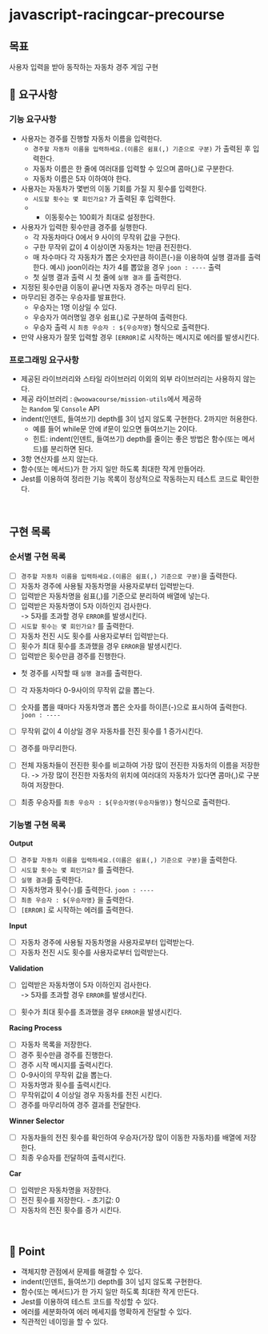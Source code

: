 # javascript-racingcar-precourse

## 목표
사용자 입력을 받아 동작하는 자동차 경주 게임 구현

## 🙏 요구사항

### 기능 요구사항

- 사용자는 경주를 진행할 자동차 이름을 입력한다.
    - `경주할 자동차 이름을 입력하세요.(이름은 쉼표(,) 기준으로 구분)` 가 출력된 후 입력한다.
    - 자동차 이름은 한 줄에 여러대를 입력할 수 있으며 콤마(,)로 구분한다.
    - 자동차 이름은 5자 이하여야 한다.
- 사용자는 자동차가 몇번의 이동 기회를 가질 지 횟수를 입력한다.
    - `시도할 횟수는 몇 회인가요?` 가 출력된 후 입력한다.
    - + 이동횟수는 100회가 최대로 설정한다.
- 사용자가 입력한 횟수만큼 경주를 실행한다.
    - 각 자동차마다 0에서 9 사이의 무작위 값을 구한다.
    - 구한 무작위 값이 4 이상이면 자동차는 1만큼 전진한다.
    - 매 차수마다 각 자동차가 뽑은 숫자만큼 하이픈(-)을 이용하여 실행 결과를 출력한다. 
    예시) joon이라는 차가 4를 뽑았을 경우 `joon : ----` 출력
    - 첫 실행 결과 출력 시 첫 줄에 `실행 결과` 를 출력한다.
- 지정된 횟수만큼 이동이 끝나면 자동자 경주는 마무리 된다.
- 마무리된 경주는 우승자를 발표한다.
    - 우승자는 1명 이상일 수 있다.
    - 우승자가 여러명일 경우 쉼표(,)로 구분하여 출력한다.
    - 우승자 출력 시 `최종 우승자 : ${우승자명}` 형식으로 출력한다.
- 만약 사용자가 잘못 입력할 경우 `[ERROR]`로 시작하는 메시지로 에러를 발생시킨다.

### 프로그래밍 요구사항

- 제공된 라이브러리와 스타일 라이브러리 이외의 외부 라이브러리는 사용하지 않는다.
- 제공 라이브러리 : `@woowacourse/mission-utils`에서 제공하는 `Random` 및 `Console` API
- indent(인덴트, 들여쓰기) depth를 3이 넘지 않도록 구현한다. 2까지만 허용한다.
    - 예를 들어 while문 안에 if문이 있으면 들여쓰기는 2이다.
    - 힌트: indent(인덴트, 들여쓰기) depth를 줄이는 좋은 방법은 함수(또는 메서드)를 분리하면 된다.
- 3항 연산자를 쓰지 않는다.
- 함수(또는 메서드)가 한 가지 일만 하도록 최대한 작게 만들어라.
- Jest를 이용하여 정리한 기능 목록이 정상적으로 작동하는지 테스트 코드로 확인한다.

<br/>

## 구현 목록
### 순서별 구현 목록
- [ ] `경주할 자동차 이름을 입력하세요.(이름은 쉼표(,) 기준으로 구분)`을 출력한다.   
- [ ] 자동차 경주에 사용될 자동차명을 사용자로부터 입력받는다.  
- [ ] 입력받은 자동차명을 쉼표(,)를 기준으로 분리하여 배열에 넣는다.  
- [ ] 입력받은 자동차명이 5자 이하인지 검사한다.  
    -> 5자를 초과할 경우 `ERROR`를 발생시킨다.  
- [ ] `시도할 횟수는 몇 회인가요?` 를 출력한다.    
- [ ] 자동차 전진 시도 횟수를 사용자로부터 입력받는다.  
- [ ] 횟수가 최대 횟수를 초과했을 경우 `ERROR`을 발생시킨다.  
- [ ] 입력받은 횟수만큼 경주를 진행한다. 
- 첫 경주를 시작할 때 `실행 결과`를 출력한다.
- [ ] 각 자동차마다 0-9사이의 무작위 값을 뽑는다.   
- [ ] 숫자를 뽑을 때마다 자동차명과 뽑은 숫자를 하이픈(-)으로 표시하여 출력한다. `joon : ----`  
- [ ] 무작위 값이 4 이상일 경우 자동차를 전진 횟수를 1 증가시킨다.  
- [ ] 경주를 마무리한다.
- [ ] 전체 자동차들이 전진한 횟수를 비교하여 가장 많이 전진한 자동차의 이름을 저장한다.
    -> 가장 많이 전진한 자동차의 위치에 여러대의 자동차가 있다면 콤마(,)로 구분하여 저장한다.
- [ ] 최종 우승자를 `최종 우승자 : ${우승자명(우승자들명)}` 형식으로 출력한다.


### 기능별 구현 목록
**Output**
- [ ] `경주할 자동차 이름을 입력하세요.(이름은 쉼표(,) 기준으로 구분)`을 출력한다.  
- [ ] `시도할 횟수는 몇 회인가요?` 를 출력한다.  
- [ ] `실행 결과`를 출력한다.
- [ ] 자동차명과 횟수(-)를 출력한다. `joon : ----`  
- [ ] `최종 우승자 : ${우승자명}` 을 출력한다.  
- [ ] `[ERROR]` 로 시작하는 에러를 출력한다.

**Input**
- [ ] 자동차 경주에 사용될 자동차명을 사용자로부터 입력받는다.
- [ ] 자동차 전진 시도 횟수를 사용자로부터 입력받는다.

**Validation**
- [ ] 입력받은 자동차명이 5자 이하인지 검사한다.     
    -> 5자를 초과할 경우 `ERROR`를 발생시킨다.  
- [ ] 횟수가 최대 횟수를 초과했을 경우 `ERROR`을 발생시킨다.  


**Racing Process**
- [ ] 자동차 목록을 저장한다.
- [ ] 경주 횟수만큼 경주를 진행한다.
- [ ] 경주 시작 메시지를 출력시킨다.
- [ ] 0-9사이의 무작위 값을 뽑는다.
- [ ] 자동차명과 횟수를 출력시킨다.
- [ ] 무작위값이 4 이상일 경우 자동차를 전진 시킨다.
- [ ] 경주를 마무리하여 경주 결과를 전달한다.

**Winner Selector**
- [ ] 자동차들의 전진 횟수를 확인하여 우승자(가장 많이 이동한 자동차)를 배열에 저장한다.
- [ ] 최종 우승자를 전달하여 출력시킨다.

**Car**
- [ ] 입력받은 자동차명을 저장한다.
- [ ] 전진 횟수를 저장한다. - 초기값: 0
- [ ] 자동차의 전진 횟수를 증가 시킨다.

<br/>

## 🧐 Point
- 객체지향 관점에서 문제를 해결할 수 있다.
- indent(인덴트, 들여쓰기) depth를 3이 넘지 않도록 구현한다.
- 함수(또는 메서드)가 한 가지 일만 하도록 최대한 작게 만든다.
- Jest를 이용하여 테스트 코드를 작성할 수 있다.
- 에러를 세분화하여 에러 메세지를 명확하게 전달할 수 있다.
- 직관적인 네이밍을 할 수 있다. 

